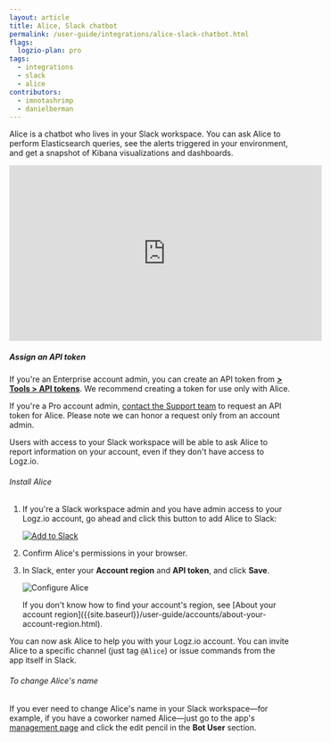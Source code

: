 ```yaml
---
layout: article
title: Alice, Slack chatbot
permalink: /user-guide/integrations/alice-slack-chatbot.html
flags:
  logzio-plan: pro
tags:
  - integrations
  - slack
  - alice
contributors:
  - imnotashrimp
  - danielberman
---
```


Alice is a chatbot who lives in your Slack workspace.
You can ask Alice to perform Elasticsearch queries, see the alerts triggered in your environment, and get a snapshot of Kibana visualizations and dashboards.

<iframe width="560" height="315" src="https://www.youtube.com/embed/dNPhfyjaBTw" frameborder="0" allow="autoplay; encrypted-media" allowfullscreen></iframe>

##### Assign an API token

If you're an Enterprise account admin, you can create an API token from [**<i class="li li-gear"></i> > Tools > API tokens**](https://app.logz.io/#/dashboard/settings/api-tokens).
We recommend creating a token for use only with Alice.

If you're a Pro account admin, <a class="intercom-launch" href="mailto:help@logz.io">contact the Support team</a> to request an API token for Alice.
Please note we can honor a request only from an account admin.

<div class="info-box important">
  Users with access to your Slack workspace will be able to ask Alice to report information on your account, even if they don't have access to Logz.io.
</div>

###### Install Alice

1. If you're a Slack workspace admin and you have admin access to your Logz.io account, go ahead and click this button to add Alice to Slack:

    <a href="https://slack.com/oauth/authorize?client_id=8241711843.335794452337&amp;scope=bot">
      <img class="no-border" src="https://platform.slack-edge.com/img/add_to_slack.png" alt="Add to Slack">
    </a>

2. Confirm Alice's permissions in your browser.

3. In Slack, enter your **Account region** and **API token**, and click **Save**.

    ![Configure Alice]({{site.baseurl}}/images/integrations/integrations--alice-configuration.png)

    <div class="info-box read">
      If you don't know how to find your account's region, see [About your account region]({{site.baseurl}}/user-guide/accounts/about-your-account-region.html).
    </div>

You can now ask Alice to help you with your Logz.io account.
You can invite Alice to a specific channel (just tag `@Alice`) or issue commands from the app itself in Slack.

###### To change Alice's name

If you ever need to change Alice's name in your Slack workspace—for example, if you have a coworker named Alice—just go to the app's [management page](https://slack.com/apps/A9VPCDA9X-alice?next_id=0) and click the edit pencil in the **Bot User** section.